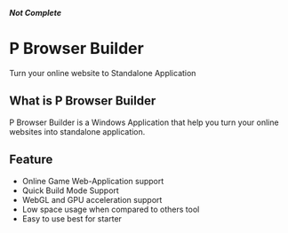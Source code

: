 ***Not Complete***
# P Browser Builder
Turn your online website to Standalone Application
## What is P Browser Builder
P Browser Builder is a Windows Application that help you turn your online websites into standalone application.
## Feature
* Online Game Web-Application support
* Quick Build Mode Support
* WebGL and GPU acceleration support
* Low space usage when compared to others tool
* Easy to use best for starter
